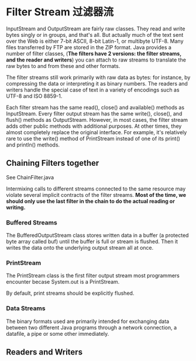 # Filter Stream 过滤器流

InputStream and OutputStream are fairly raw classes. They read 
and write bytes singly or in groups, and that's all. But actually 
much of the text sent over the Web is either 7-bit ASCII, 
8-bit Latin-1, or multibyte UTF-8. Many files transferred by FTP
are stored in the ZIP format. Java provides a number of filter
classes, (**The filters have 2 versions: the filter streams, and the
reader and writers**) you can attach to raw streams to translate the 
raw bytes to and from these and other formats.

The filter streams still work primarily with raw data as bytes: for 
instance, by compressing the data or interpreting it as binary numbers.
The readers and writers handle the special case of text in a variety
of encodings such as UTF-8 and ISO 8859-1. 

Each filter stream has the same read(), close() and available() methods as 
InputStream. Every filter output stream has the same write(), close(), and flush()
methods as OutputStream. However, in most cases, the filter stream adds other
public methods with additional purposes. At other times, they almost 
completely replace the original interface. For example, it's relatively rare
to use the write() method of PrintStream instead of one of its print() and println()
methods. 

## Chaining Filters together

See ChainFilter.java

Intermixing calls to different streams connected to the same
resource may violate several implicit contracts of the filter streams. 
**Most of the time, we should only use the last filter in the chain
to do the actual reading or writing.**

### Buffered Streams

The BufferedOutputStream class stores written data in a buffer (a protected 
byte array called buf) until the buffer is full or stream is flushed. 
Then it writes the data onto the underlying output stream all at once. 


### PrintStream

The PrintStream class is the first filter output stream most programmers 
encounter becase System.out is a PrintStream. 

By default, print streams should be explicitly flushed. 

### Data Streams

The binary formats used are primarily intended for exchanging data between two different 
Java programs through a network connection, a datafile, a pipe or some other 
immediately. 


## Readers and Writers



